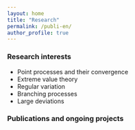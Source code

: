 ```yaml
--- 
layout: home
title: "Research"
permalink: /publi-en/
author_profile: true
---
```




### Research interests 

- Point processes and their convergence
- Extreme value theory
- Regular variation 
- Branching processes
- Large deviations

### Publications and ongoing projects

 
